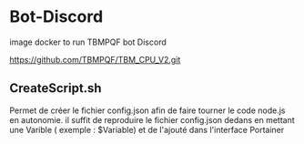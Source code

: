# Bot-Discord
image docker to run TBMPQF bot Discord

https://github.com/TBMPQF/TBM_CPU_V2.git

## CreateScript.sh

Permet de créer le fichier config.json afin de faire tourner le code node.js en autonomie.
il suffit de reproduire le fichier config.json dedans en mettant une Varible ( exemple : $Variable) et de l'ajouté dans l'interface Portainer

